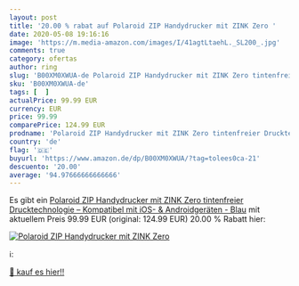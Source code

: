 ```yaml
---
layout: post
title: '20.00 % rabat auf Polaroid ZIP Handydrucker mit ZINK Zero '
date: 2020-05-08 19:16:16
image: 'https://m.media-amazon.com/images/I/41agtLtaehL._SL200_.jpg'
comments: true
category: ofertas
author: ring
slug: 'B00XM0XWUA-de Polaroid ZIP Handydrucker mit ZINK Zero tintenfreier...'
sku: 'B00XM0XWUA-de'
tags: [  ]
actualPrice: 99.99 EUR
currency: EUR
price: 99.99
comparePrice: 124.99 EUR
prodname: 'Polaroid ZIP Handydrucker mit ZINK Zero tintenfreier Drucktechnologie – Kompatibel mit iOS- & Androidgeräten - Blau'
country: 'de'
flag: '🇩🇪'
buyurl: 'https://www.amazon.de/dp/B00XM0XWUA/?tag=tolees0ca-21'
descuento: '20.00'
average: '94.97666666666666'
---
```


Es gibt ein [Polaroid ZIP Handydrucker mit ZINK Zero tintenfreier Drucktechnologie – Kompatibel mit iOS- & Androidgeräten - Blau](https://www.amazon.de/dp/B00XM0XWUA/?tag=tolees0ca-21) mit aktuellem Preis 99.99 EUR (original: 124.99 EUR) 20.00 % Rabatt hier:

[![Polaroid ZIP Handydrucker mit ZINK Zero ](https://m.media-amazon.com/images/I/41agtLtaehL._SL200_.jpg)](https://www.amazon.de/dp/B00XM0XWUA/?tag=tolees0ca-21)

ℹ️:


[🛒 kauf es hier!!](https://www.amazon.de/dp/B00XM0XWUA/?tag=tolees0ca-21)
